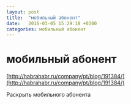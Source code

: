 ```yaml
---
layout: post
title:  "мобильный абонент"
date:   2016-03-05 15:29:18 +0300
categories: мобильный абонент
---
```


# мобильный абонент
[http://habrahabr.ru/company/pt/blog/191384/](http://habrahabr.ru/company/pt/blog/191384/)

Раскрыть мобильного абонента